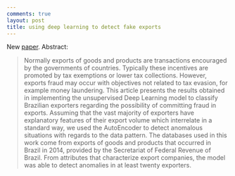 ```yaml
---
comments: true
layout: post
title: using deep learning to detect fake exports
---
```


New [paper](http://ieeexplore.ieee.org/document/7838276/). Abstract:
 
> Normally exports of goods and products are transactions encouraged by the governments of countries. Typically these incentives are promoted by tax exemptions or lower tax collections. However, exports fraud may occur with objectives not related to tax evasion, for example money laundering. This article presents the results obtained in implementing the unsupervised Deep Learning model to classify Brazilian exporters regarding the possibility of committing fraud in exports. Assuming that the vast majority of exporters have explanatory features of their export volume which interrelate in a standard way, we used the AutoEncoder to detect anomalous situations with regards to the data pattern. The databases used in this work come from exports of goods and products that occurred in Brazil in 2014, provided by the Secretariat of Federal Revenue of Brazil. From attributes that characterize export companies, the model was able to detect anomalies in at least twenty exporters.